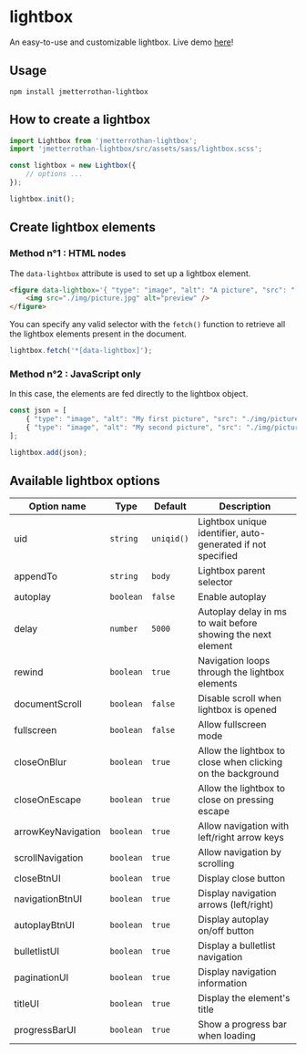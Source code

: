 # lightbox
An easy-to-use and customizable lightbox. Live demo [here](http://projects.metter-rothan.fr/lightbox/)!

## Usage

```
npm install jmetterrothan-lightbox
```

## How to create a lightbox

```javascript
import Lightbox from 'jmetterrothan-lightbox';
import 'jmetterrothan-lightbox/src/assets/sass/lightbox.scss';

const lightbox = new Lightbox({
    // options ...
});

lightbox.init();
```

## Create lightbox elements

### Method  n°1 : HTML nodes
The `data-lightbox` attribute is used to set up a lightbox element.

``` html
<figure data-lightbox='{ "type": "image", "alt": "A picture", "src": "./img/picture_2880w.jpg" }'>
    <img src="./img/picture.jpg" alt="preview" />
</figure>
```

You can specify any valid selector with the `fetch()` function to retrieve all the lightbox elements present in the document.

``` javascript
lightbox.fetch('*[data-lightbox]');
```


### Method  n°2 : JavaScript only
In this case, the elements are fed directly to the lightbox object.

``` javascript
const json = [
    { "type": "image", "alt": "My first picture", "src": "./img/picture1_2880w.jpg" },
    { "type": "image", "alt": "My second picture", "src": "./img/picture2_2880w.jpg" },
];

lightbox.add(json);
```

## Available lightbox options

| Option name | Type | Default | Description |
| --- | --- | --- | --- |
| uid | `string` | `uniqid()` | Lightbox unique identifier, auto-generated if not specified |
| appendTo | `string` | `body` | Lightbox parent selector |
| autoplay | `boolean` | `false` | Enable autoplay |
| delay | `number` | `5000` | Autoplay delay in ms to wait before showing the next element |
| rewind | `boolean` | `true` | Navigation loops through the lightbox elements |
| documentScroll | `boolean` | `false` | Disable scroll when lightbox is opened |
| fullscreen | `boolean` | `false` | Allow fullscreen mode |
| closeOnBlur | `boolean` | `true` | Allow the lightbox to close when clicking on the background |
| closeOnEscape | `boolean` | `true` | Allow the lightbox to close on pressing escape |
| arrowKeyNavigation | `boolean` | `true` | Allow navigation with left/right arrow keys |
| scrollNavigation | `boolean` | `true` | Allow navigation by scrolling |
| closeBtnUI | `boolean` | `true` | Display close button |
| navigationBtnUI | `boolean` | `true` | Display navigation arrows (left/right) |
| autoplayBtnUI | `boolean` | `true` | Display autoplay on/off button |
| bulletlistUI | `boolean` | `true` | Display a bulletlist navigation |
| paginationUI | `boolean` | `true` | Display navigation information |
| titleUI | `boolean` | `true` | Display the element's title |
| progressBarUI | `boolean` | `true` | Show a progress bar when loading |
